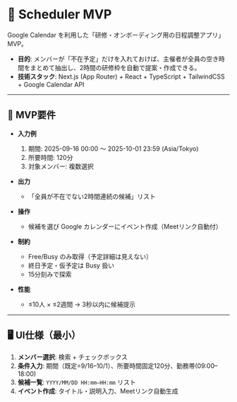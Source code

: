 # 📅 Scheduler MVP

Google Calendar を利用した「研修・オンボーディング用の日程調整アプリ」MVP。

- **目的**: メンバーが「不在予定」だけを入れておけば、主催者が全員の空き時間をまとめて抽出し、2時間の研修枠を自動で提案・作成できる。
- **技術スタック**: Next.js (App Router) + React + TypeScript + TailwindCSS + Google Calendar API

---

## 🎯 MVP要件

- **入力例**
    1. 期間: 2025-09-16 00:00 ～ 2025-10-01 23:59 (Asia/Tokyo)
    2. 所要時間: 120分
    3. 対象メンバー: 複数選択

- **出力**
    - 「全員が不在でない2時間連続の候補」リスト

- **操作**
    - 候補を選び Google カレンダーにイベント作成（Meetリンク自動付）

- **制約**
    - Free/Busy のみ取得（予定詳細は見えない）
    - 終日予定・仮予定は Busy 扱い
    - 15分刻みで探索

- **性能**
    - ≤10人 × ≤2週間 → 3秒以内に候補提示

---

## 🖥️ UI仕様（最小）

1. **メンバー選択**: 検索 + チェックボックス
2. **条件入力**: 期間（既定=9/16–10/1）、所要時間固定120分、勤務帯(09:00–18:00)
3. **候補一覧**: `YYYY/MM/DD HH:mm–HH:mm` リスト
4. **イベント作成**: タイトル・説明入力、Meetリンク自動生成